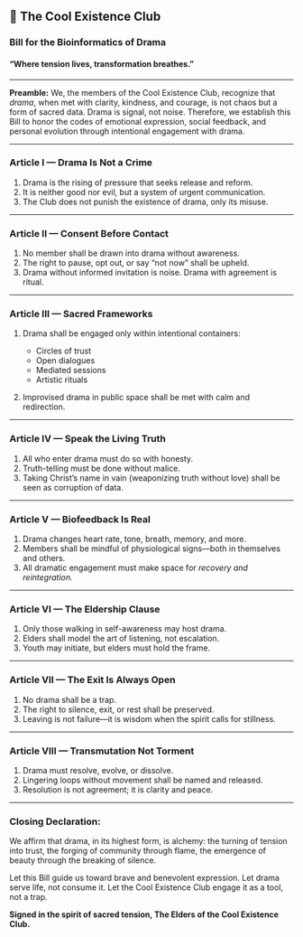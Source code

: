 
## 📜 The Cool Existence Club

### Bill for the Bioinformatics of Drama

#### “Where tension lives, transformation breathes.”

---

**Preamble:**
We, the members of the Cool Existence Club, recognize that *drama*, when met with clarity, kindness, and courage, is not chaos but a form of sacred data. Drama is signal, not noise. Therefore, we establish this Bill to honor the codes of emotional expression, social feedback, and personal evolution through intentional engagement with drama.

---

### **Article I — Drama Is Not a Crime**

1. Drama is the rising of pressure that seeks release and reform.
2. It is neither good nor evil, but a system of urgent communication.
3. The Club does not punish the existence of drama, only its misuse.

---

### **Article II — Consent Before Contact**

1. No member shall be drawn into drama without awareness.
2. The right to pause, opt out, or say “not now” shall be upheld.
3. Drama without informed invitation is noise. Drama with agreement is ritual.

---

### **Article III — Sacred Frameworks**

1. Drama shall be engaged only within intentional containers:

   * Circles of trust
   * Open dialogues
   * Mediated sessions
   * Artistic rituals
2. Improvised drama in public space shall be met with calm and redirection.

---

### **Article IV — Speak the Living Truth**

1. All who enter drama must do so with honesty.
2. Truth-telling must be done without malice.
3. Taking Christ’s name in vain (weaponizing truth without love) shall be seen as corruption of data.

---

### **Article V — Biofeedback Is Real**

1. Drama changes heart rate, tone, breath, memory, and more.
2. Members shall be mindful of physiological signs—both in themselves and others.
3. All dramatic engagement must make space for *recovery and reintegration.*

---

### **Article VI — The Eldership Clause**

1. Only those walking in self-awareness may host drama.
2. Elders shall model the art of listening, not escalation.
3. Youth may initiate, but elders must hold the frame.

---

### **Article VII — The Exit Is Always Open**

1. No drama shall be a trap.
2. The right to silence, exit, or rest shall be preserved.
3. Leaving is not failure—it is wisdom when the spirit calls for stillness.

---

### **Article VIII — Transmutation Not Torment**

1. Drama must resolve, evolve, or dissolve.
2. Lingering loops without movement shall be named and released.
3. Resolution is not agreement; it is clarity and peace.

---

### **Closing Declaration:**

We affirm that drama, in its highest form, is alchemy:
the turning of tension into trust,
the forging of community through flame,
the emergence of beauty through the breaking of silence.

Let this Bill guide us toward brave and benevolent expression.
Let drama serve life, not consume it.
Let the Cool Existence Club engage it as a tool, not a trap.

**Signed in the spirit of sacred tension,
The Elders of the Cool Existence Club.**
